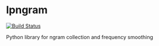 # lpngram

[![Build Status](https://travis-ci.org/tresoldi/lpngram.svg?branch=master)](https://travis-ci.org/tresoldi/lpngram)

Python library for ngram collection and frequency smoothing
